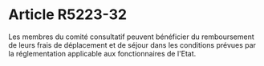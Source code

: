 # Article R5223-32

  
Les membres du comité consultatif peuvent bénéficier du remboursement de leurs frais de déplacement et de séjour dans les conditions prévues par la réglementation applicable aux fonctionnaires de l'Etat.